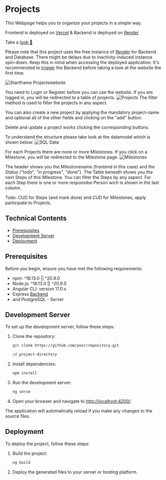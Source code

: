 # Projects

This Webpage helps you to organize your projects in a simple way. 

Frontend is deployed on [Vercel](https://vercel.com) &
Backend is deployed on [Render](https://render.com/)

Take a [look 👀](https://frontend-projects-sandy.vercel.app/)

Please note that this project uses the free instance of [Render](https://render.com/) for Backend and Database. There might be delays due to inactivity-induced instance spin-down. Keep this in mind when accessing the deployed application. It's recommended to [trigger](https://backend-projects-8pai.onrender.com)  the Backend before taking a look at the website the first time. 

![Startframe Projectswebsite](https://imgur.com/CmbSWTy.png)

You need to Login or Register before you can use the website.
If you are logged in, you will be redirected to a table of projects. 
![Projects](https://imgur.com/KcHdPq9.png)
The filter method is used to filter the projects in any aspect.

You can also create a new project by applying the mandatory project-name and optional all of the other fields and clicking on the "add" button.

Delete and update a project works clicking the corresponding buttons.

To understand the structure please take look at the datamodel which is shown below:
![SQL Data](https://imgur.com/2OEvyOV.png)

For each Projects there are none or more Milestones. If you click on a Milestone, you will be redirected to the Milestone page.
![Milestones](https://imgur.com/LkySAEq.png)

The header shows you the Milestonename (frontend in this case) and the Status ("todo", "in progress", "done").
The Table beneath shows you the next Steps of this Milestone. You can filter the Steps by any aspect. 
For each Step there is one or more responsibe Person wich is shown in the last column. 

Todo: CUD for Steps (and mark done) and CUD for Milestones, apply participate to Projects.


## Technical Contents
- [Prerequisites](#prerequisites)
- [Development Server](#development-server)
- [Deployment](#deployment)

## Prerequisites
Before you begin, ensure you have met the following requirements:
- npm: ^18.13.0 || ^20.9.0
- Node.js: ^18.13.0 || ^20.9.0
- Angular CLI: version 17.0.x
- Express [Backend](https://github.com/AnneQuinkenstein/Backend_Projects)
- and PostgreSQL - Server

## Development Server
To set up the development server, follow these steps:
1. Clone the repository:
   ```bash
   git clone https://github.com/your/repository.git
    ```
   ```bash
   cd project-directory
   ```

3. Install dependencies:

   ```bash
   npm install
   ```

4. Run the development server:

   ```bash
   ng serve
   ```

5. Open your browser and navigate to [http://localhost:4200/](http://localhost:4200/).

The application will automatically reload if you make any changes to the source files.

## Deployment

To deploy the project, follow these steps:

1. Build the project:

   ```bash
   ng build
   ```

2. Deploy the generated files to your server or hosting platform.

